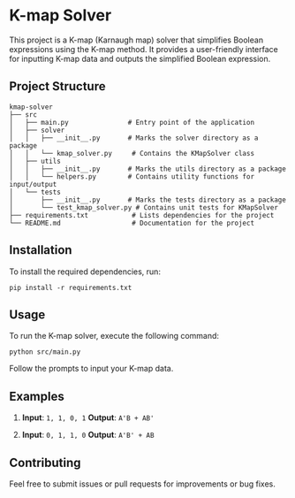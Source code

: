 # K-map Solver

This project is a K-map (Karnaugh map) solver that simplifies Boolean expressions using the K-map method. It provides a user-friendly interface for inputting K-map data and outputs the simplified Boolean expression.

## Project Structure

```
kmap-solver
├── src
│   ├── main.py               # Entry point of the application
│   ├── solver
│   │   ├── __init__.py       # Marks the solver directory as a package
│   │   └── kmap_solver.py     # Contains the KMapSolver class
│   ├── utils
│   │   ├── __init__.py       # Marks the utils directory as a package
│   │   └── helpers.py        # Contains utility functions for input/output
│   └── tests
│       ├── __init__.py       # Marks the tests directory as a package
│       └── test_kmap_solver.py # Contains unit tests for KMapSolver
├── requirements.txt           # Lists dependencies for the project
└── README.md                  # Documentation for the project
```

## Installation

To install the required dependencies, run:

```
pip install -r requirements.txt
```

## Usage

To run the K-map solver, execute the following command:

```
python src/main.py
```

Follow the prompts to input your K-map data.

## Examples

1. **Input**: `1, 1, 0, 1`
   **Output**: `A'B + AB'`

2. **Input**: `0, 1, 1, 0`
   **Output**: `A'B' + AB`

## Contributing

Feel free to submit issues or pull requests for improvements or bug fixes.